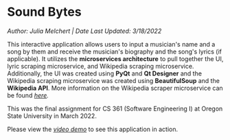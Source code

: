 # Sound Bytes
*Author: Julia Melchert | Date Last Updated: 3/18/2022*

This interactive application allows users to input a musician's name and a song by them and receive the musician's biography and the song's lyrics (if applicable). It utilizes the **microservices architecture** to pull together the UI, lyric scraping microservice, and Wikipedia scraping microservice. Additionally, the UI was created using **PyQt** and **Qt Designer** and the Wikipedia scraping microservice was created using **BeautifulSoup** and the **Wikipedia API**. More information on the Wikipedia scraper microservice can be found *[here](https://github.com/melcherj22/wikipedia-scraper-microservice).*

This was the final assignment for CS 361 (Software Engineering I) at Oregon State University in March 2022.

Please view the *[video demo](https://www.youtube.com/watch?v=bD8yrElzSCA)* to see this application in action.
